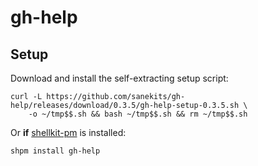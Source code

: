 # gh-help

## Setup

Download and install the self-extracting setup script:
```
curl -L https://github.com/sanekits/gh-help/releases/download/0.3.5/gh-help-setup-0.3.5.sh \
    -o ~/tmp$$.sh && bash ~/tmp$$.sh && rm ~/tmp$$.sh
```


Or **if** [shellkit-pm](https://github.com/sanekits/shellkit-pm) is installed:

    shpm install gh-help

##

